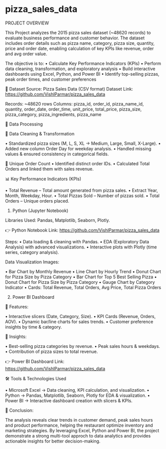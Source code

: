 # pizza_sales_data

PROJECT OVERVIEW

This Project analyzes the 2015 pizza sales dataset (~48620 records) to evaluate business performance and customer behavior. The dataset includes order details such as pizza name, category, pizza size, quantity, price and order date, enabling calculation of key KPIs like revenue, order and avg order value.

The objective is to:
• Calculate Key Performance Indicators (KPIs)
• Perform data cleaning, transformation, and exploratory analysis
• Build interactive dashboards using Excel, Python, and Power BI
• Identify top-selling pizzas, peak order times, and customer preferences


📂 Dataset
Source: Pizza Sales Data (CSV format)
Dataset Link: https://github.com/VishlParmar/pizza_sales_data

Records: ~48620 rows
Columns: pizza_id, order_id, pizza_name_id, quantity, order_date, order_time, unit_price, total_price, pizza_size, pizza_category, pizza_ingredients, pizza_name


🔧 Data Processing

🧹 Data Cleaning & Transformation

• Standardized pizza sizes (M, L, S, XL → Medium, Large, Small, X-Large).
• Added new column Order Day for weekday analysis.
• Handled missing values & ensured consistency in categorical fields.



🔢 Unique Order Count
• Identified distinct order IDs.
• Calculated Total Orders and linked them with sales revenue.



📊 Key Performance Indicators (KPIs)

• Total Revenue – Total amount generated from pizza sales.
• Extract Year, Month, Weekday, Hour.
• Total Pizzas Sold – Number of pizzas sold.
• Total Orders – Unique orders placed.

1. Python (Jupyter Notebook)

Libraries Used: Pandas, Matplotlib, Seaborn, Plotly.

👉 Python Notebook Link: https://github.com/VishlParmar/pizza_sales_data

Steps:
• Data loading & cleaning with Pandas.
• EDA (Exploratory Data Analysis) with advanced visualizations.
• Interactive plots with Plotly (time series, category analysis).

 Data Visualization Images:

• Bar Chart by Monthly Revenue
• Line Chart by Hourly Trend
• Donut Chart for Pizza Size by Pizza Category
• Bar Chart for Top 5 Best Selling Pizza
• Donut Chart for Pizza Size by Pizza Category
• Gauge Chart by Category Indicator
• Cards: Total Revenue, Total Orders, Avg Price, Total Pizza Orders

2. Power BI Dashboard

🧹 Features:

• Interactive slicers (Date, Category, Size).
• KPI Cards (Revenue, Orders, AOV).
• Dynamic bar/line charts for sales trends.
• Customer preference insights by time & category.

🧹 Insights:

• Best-selling pizza categories by revenue.
• Peak sales hours & weekdays.
• Contribution of pizza sizes to total revenue.

👉 Power BI Dashboard Link: https://github.com/VishlParmar/pizza_sales_data


🛠️ Tools & Technologies Used

• Microsoft Excel → Data cleaning, KPI calculation, and visualization.
• Python → Pandas, Matplotlib, Seaborn, Plotly for EDA & visualization.
• Power BI → Interactive dashboard creation with slicers & KPIs.


🧹 Conclusion:

The analysis reveals clear trends in customer demand, peak sales hours and product performance, helping the restaurant optimize inventory and marketing strategies. By leveraging Excel, Python and Power BI, the project demonstrate a strong multi-tool approch to data analytics and provides actionable insights for better decision-making.
